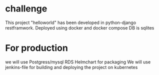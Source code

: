 # challenge
This project "helloworld" has been  developed in python-django restframwork.
Deployed using docker and docker compose
DB is sqlites 

For production
================
we will use 
Postgress/mysql RDS
Helmchart for packaging
We will use jenkins-file for building and deploying the project on kubernetes


